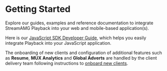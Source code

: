 # Getting Started

Explore our guides, examples and reference documentation to integrate StreamAMG Playback into your web and mobile-based 
application(s).

Here is our [JavaScript SDK Developer Guide](./SDK/General), which helps you easily integrate Playback into your 
JavaScript application.

The onboarding of new clients and configuration of additional features such as <b>Resume</b>, <b>MUX Analytics</b> and 
<b>Global Adverts</b> are handled by the client delivery team following instructions to [onboard new clients](./Client-Onboarding.md).


